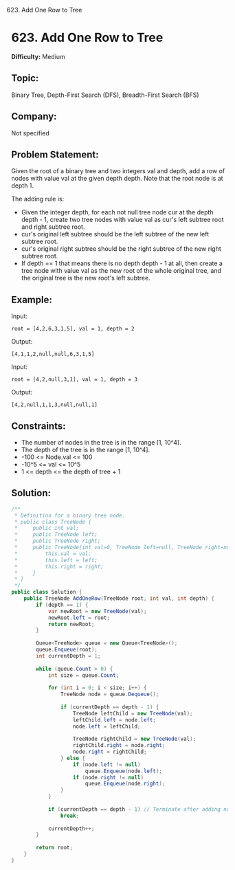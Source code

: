 623. Add One Row to Tree

# 623. Add One Row to Tree

**Difficulty:** Medium

## Topic:
Binary Tree, Depth-First Search (DFS), Breadth-First Search (BFS)

## Company:
Not specified

## Problem Statement:
Given the root of a binary tree and two integers val and depth, add a row of nodes with value val at the given depth depth. Note that the root node is at depth 1.

The adding rule is:
- Given the integer depth, for each not null tree node cur at the depth depth - 1, create two tree nodes with value val as cur's left subtree root and right subtree root.
- cur's original left subtree should be the left subtree of the new left subtree root.
- cur's original right subtree should be the right subtree of the new right subtree root.
- If depth == 1 that means there is no depth depth - 1 at all, then create a tree node with value val as the new root of the whole original tree, and the original tree is the new root's left subtree.

## Example:

Input: 
```
root = [4,2,6,3,1,5], val = 1, depth = 2
```
Output: 
```
[4,1,1,2,null,null,6,3,1,5]
```

Input: 
```
root = [4,2,null,3,1], val = 1, depth = 3
```
Output: 
```
[4,2,null,1,1,3,null,null,1]
```

## Constraints:

- The number of nodes in the tree is in the range [1, 10^4].
- The depth of the tree is in the range [1, 10^4].
- -100 <= Node.val <= 100
- -10^5 <= val <= 10^5
- 1 <= depth <= the depth of tree + 1

## Solution:

```csharp
/**
 * Definition for a binary tree node.
 * public class TreeNode {
 *     public int val;
 *     public TreeNode left;
 *     public TreeNode right;
 *     public TreeNode(int val=0, TreeNode left=null, TreeNode right=null) {
 *         this.val = val;
 *         this.left = left;
 *         this.right = right;
 *     }
 * }
 */
public class Solution {
    public TreeNode AddOneRow(TreeNode root, int val, int depth) {
        if (depth == 1) {
            var newRoot = new TreeNode(val);
            newRoot.left = root;
            return newRoot;
        }
        
        Queue<TreeNode> queue = new Queue<TreeNode>();
        queue.Enqueue(root);
        int currentDepth = 1;
        
        while (queue.Count > 0) {
            int size = queue.Count;
            
            for (int i = 0; i < size; i++) {
                TreeNode node = queue.Dequeue();
                
                if (currentDepth == depth - 1) {
                    TreeNode leftChild = new TreeNode(val);
                    leftChild.left = node.left;
                    node.left = leftChild;
                    
                    TreeNode rightChild = new TreeNode(val);
                    rightChild.right = node.right;
                    node.right = rightChild;
                } else {
                    if (node.left != null)
                        queue.Enqueue(node.left);
                    if (node.right != null)
                        queue.Enqueue(node.right);
                }
            }
            
            if (currentDepth == depth - 1) // Terminate after adding nodes at the specified depth
                break;
            
            currentDepth++;
        }
        
        return root;
    }
}
```
